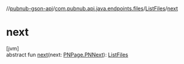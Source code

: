 //[pubnub-gson-api](../../../index.md)/[com.pubnub.api.java.endpoints.files](../index.md)/[ListFiles](index.md)/[next](next.md)

# next

[jvm]\
abstract fun [next](next.md)(next: [PNPage.PNNext](../../../../../pubnub-kotlin/pubnub-kotlin-api/pubnub-kotlin-api/com.pubnub.api.models.consumer.objects/-p-n-page/-p-n-next/index.md)): [ListFiles](index.md)
